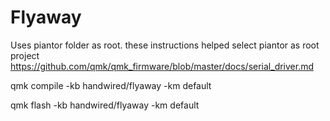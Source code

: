 # Flyaway

Uses piantor folder as root. these instructions helped select piantor as root project https://github.com/qmk/qmk_firmware/blob/master/docs/serial_driver.md

qmk compile -kb handwired/flyaway -km default

qmk flash -kb handwired/flyaway -km default


